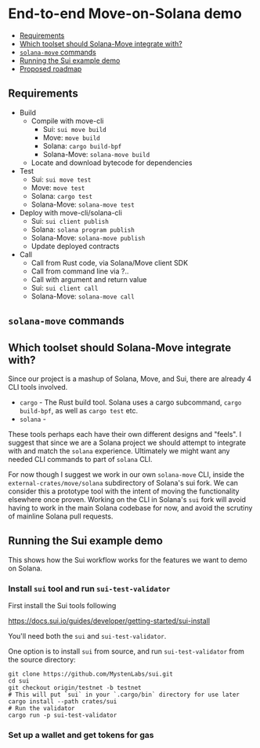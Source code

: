 # End-to-end Move-on-Solana demo

- [Requirements](#user-requirements)
- [Which toolset should Solana-Move integrate with?](#user-which-toolset-should-solana-move-integrate-with)
- [`solana-move` commands](#user-solana-move-commands)
- [Running the Sui example demo](#user-running-the-sui-example-demo)
- [Proposed roadmap](#user-proposed-roadmap)

## Requirements

- Build
  - Compile with move-cli
    - Sui: `sui move build`
    - Move: `move build`
    - Solana: `cargo build-bpf`
    - Solana-Move: `solana-move build`
  - Locate and download bytecode for dependencies
- Test
  - Sui: `sui move test`
  - Move: `move test`
  - Solana: `cargo test`
  - Solana-Move: `solana-move test`
- Deploy with move-cli/solana-cli
  - Sui: `sui client publish`
  - Solana: `solana program publish`
  - Solana-Move: `solana-move publish`
  - Update deployed contracts
- Call
  - Call from Rust code, via Solana/Move client SDK
  - Call from command line via ?..
  - Call with argument and return value
  - Sui: `sui client call`
  - Solana-Move: `solana-move call`



## `solana-move` commands



## Which toolset should Solana-Move integrate with?

Since our project is a mashup of Solana, Move, and Sui,
there are already 4 CLI tools involved.

- `cargo` - The Rust build tool. Solana uses a cargo subcommand, `cargo build-bpf`,
  as well as `cargo test` etc.
- `solana` - 

These tools perhaps each have their own different designs and "feels".
I suggest that since we are a Solana project we should attempt to integrate with
and match the `solana` experience. Ultimately we might want any needed
CLI commands to part of `solana` CLI.

For now though I suggest we work in our own `solana-move` CLI, inside the
`external-crates/move/solana` subdirectory of Solana's sui fork.
We can consider this a prototype tool with the intent of moving the functionality
elsewhere once proven. Working on the CLI in Solana's `sui` fork will avoid
having to work in the main Solana codebase for now, and avoid the scrutiny
of mainline Solana pull requests.


## Running the Sui example demo

This shows how the Sui workflow works for the features we want to demo on Solana.


### Install `sui` tool and run `sui-test-validator`

First install the Sui tools following

https://docs.sui.io/guides/developer/getting-started/sui-install

You'll need both the `sui` and `sui-test-validator`.

One option is to install `sui` from source, and run `sui-test-validator` from the source directory:

```
git clone https://github.com/MystenLabs/sui.git
cd sui
git checkout origin/testnet -b testnet
# This will put `sui` in your `.cargo/bin` directory for use later
cargo install --path crates/sui
# Run the validator
cargo run -p sui-test-validator
```


### Set up a wallet and get tokens for gas


